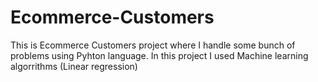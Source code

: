 # Ecommerce-Customers
This is Ecommerce Customers project where I handle some bunch of problems using Pyhton language.
In this project I used Machine learning algorrithms (Linear regression)
